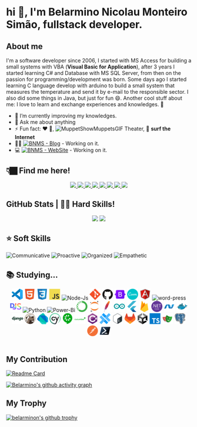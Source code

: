 # hi 👋, I'm Belarmino Nicolau Monteiro Simão, fullstack developer.
  
## About me

I'm a software developer since 2006, I started with MS Access for building a small systems with VBA (**Visual Basic for Application**), after 3 years I started learning C# and Database with MS SQL Server, from then on the passion for programming/development was born.
Some days ago I started learning C language develop with arduino to build a small system that measures the temperature and send it by e-mail to the responsible sector.
I also did some things in Java, but just for fun 😄. 
Another cool stuff about me: I love to learn and exchange experiences and knowledges. 📖

- 🌱 I’m currently improving my knowledges.
- 💬 Ask me about anything
- ⚡ Fun fact: ❤️ 🐶, ![MuppetShowMuppetsGIF](https://github.com/belarminon/belarminon/assets/35656300/a96f6963-c65b-4b8e-840f-a2e0650899b1)
 Theater, 🛜 **surf the Internet** 
- ✍🏼 [![BNMS - Blog](https://img.shields.io/static/v1?label=BNMS&message=Blog&color=2ea44f&style=for-the-badge)](https://bnms.com.br/blog) - Working on it.
- 💻 [![BNMS - WebSite](https://img.shields.io/static/v1?label=BNMS&message=WebSite&color=2ea44f&style=for-the-badge)](https://bnms.com.br) - Working on it.

## 👇🏿 Find me here!

<div align="center"> 
  <a href="https://github.com/belarminon/" target="_blank">
    <img src="https://img.shields.io/badge/-Github-000?style=for-the-badge&logo=Github&logoColor=white" target="_blank">
  </a>
  <a href="https://www.linkedin.com/in/belarmino-nicolau-monteiro-sim%C3%A3o-30117522/" target="_blank">
    <img src="https://img.shields.io/badge/-LinkedIn-blue?style=for-the-badge&logo=Linkedin&logoColor=white" target="_blank">
  </a>
  <a href="https://www.facebook.com/belarmino.simao/" target="_blank">
    <img src="https://img.shields.io/badge/Facebook-Follow-blue?style=for-the-badge&logo=facebook" target="_blank">
  </a>
  <a href="https://twitter.com/belarminonsimao/" target="_blank">
    <img src="https://img.shields.io/badge/-Twitter-1ca0f1?style=for-the-badge&labelColor=1ca0f1&logo=twitter&logoColor=white" target="_blank">
  </a>
  <a href="https://www.instagram.com/belarmino_nicolau/?hl=pt_BR/" target="_blank">
    <img src="https://img.shields.io/badge/-Instagram-purple?style=for-the-badge&logo=instagram&logoColor=white" target="_blank">
  </a>
  <a href="https://web.dio.me/users/belarmino_nicolau/" target="_blank">
    <img src="https://img.shields.io/badge/-Meu%20Perfil%20na%20DIO-30A3DC?style=for-the-badge" target="_blank">
  </a>
  <a href="https://www.youtube.com/watch?v=N-fioJiUmVg/" target="_blank">
    <img src="https://img.shields.io/badge/-YouTube-ff0000?style=for-the-badge&labelColor=ff0000&logo=youtube&logoColor=white" target="_blank">
  </a>
  <a href="https://api.whatsapp.com/send?phone=5512988450080/" target="_blank">
    <img src="https://img.shields.io/badge/-+5512988450080-000?style=for-the-badge&logo=whatsapp&logoColor=62b1d4&color:FFF" target="_blank">
  </a>
</div>

## GitHub Stats | 💪🏿 Hard Skills!

<p align="center">

  <img width="48%" src="https://github-readme-stats.vercel.app/api/?username=belarminon&show_icons=true&title_color=fff&icon_color=79ff97&text_color=9f9f9f&bg_color=151515">
  <img width="36.5%" src="https://github-readme-stats.vercel.app/api/top-langs/?username=belarminon&layout=compact&show_icons=true&title_color=fff&icon_color=79ff97&text_color=9f9f9f&bg_color=151515">

</p>


## ⭐ Soft Skills
![Communicative](https://img.shields.io/badge/Communicative-red?style=for-the-badge)
![Proactive](https://img.shields.io/badge/Proactive-blue?style=for-the-badge)
![Organized](https://img.shields.io/badge/Organized-red?style=for-the-badge)
![Empathetic](https://img.shields.io/badge/Empathetic-blue?style=for-the-badge)

## 📚 Studying...
<div align="center">
  <img alt="VS-Code" height="30" width="30"src="https://raw.githubusercontent.com/devicons/devicon/6910f0503efdd315c8f9b858234310c06e04d9c0/icons/vscode/vscode-original.svg">         
  <img alt="html5" height="30" width="30"src="https://raw.githubusercontent.com/devicons/devicon/6910f0503efdd315c8f9b858234310c06e04d9c0/icons/html5/html5-original.svg">   
  <img alt="CSS3" height="30" width="30"  src="https://raw.githubusercontent.com/devicons/devicon/master/icons/css3/css3-original.svg">   
  <img alt="Javascript" height="30" width="30" src="https://raw.githubusercontent.com/devicons/devicon/master/icons/javascript/javascript-original.svg">
  <img alt="Node-Js" height="30" width="30" src="https://pluspng.com/img-png/nodejs-png--400.png">
  <img alt="git"   height="30" width="30" src="https://raw.githubusercontent.com/devicons/devicon/6910f0503efdd315c8f9b858234310c06e04d9c0/icons/git/git-original.svg">
  <img alt="github"   height="30" width="30" src="https://raw.githubusercontent.com/devicons/devicon/6910f0503efdd315c8f9b858234310c06e04d9c0/icons/github/github-original.svg">
  <img alt="bootstrap" height="30" width="30" src="https://raw.githubusercontent.com/devicons/devicon/6910f0503efdd315c8f9b858234310c06e04d9c0/icons/bootstrap/bootstrap-original.svg">
  <img alt="Canvas" height="30" width="30" src="https://raw.githubusercontent.com/devicons/devicon/6910f0503efdd315c8f9b858234310c06e04d9c0/icons/canva/canva-original.svg">
  <img alt="angularjs" height="30" width="30" src="https://raw.githubusercontent.com/devicons/devicon/6910f0503efdd315c8f9b858234310c06e04d9c0/icons/angularjs/angularjs-original.svg">
  <img alt="word-press" height="30" width="30" src="https://www.tampapcwebdesign.com/wp-content/uploads/2015/07/wordpress-icon.png">
  <img alt="discordjs" height="30" width="30" src="https://raw.githubusercontent.com/devicons/devicon/6910f0503efdd315c8f9b858234310c06e04d9c0/icons/discordjs/discordjs-original.svg">
  <img alt="Python" height="30" width="30" src="https://cdn4.iconfinder.com/data/icons/logos-and-brands/512/267_Python_logo-512.png">
  <img alt="Power-Bi" height="30" width="30" src="https://www.tekenable.ie/wp-content/uploads/2019/09/PowerBI-Icon-Transparent.png">
  <img alt="Anaconda" height="30" width="30" src="https://raw.githubusercontent.com/devicons/devicon/6910f0503efdd315c8f9b858234310c06e04d9c0/icons/anaconda/anaconda-original.svg">
  <img alt="Jupyter" height="30" width="30" src="https://raw.githubusercontent.com/devicons/devicon/6910f0503efdd315c8f9b858234310c06e04d9c0/icons/jupyter/jupyter-original.svg">
  <img alt="Apache" height="30" width="30" src="https://raw.githubusercontent.com/devicons/devicon/6910f0503efdd315c8f9b858234310c06e04d9c0/icons/apache/apache-original.svg">
  <img alt="Arduino" height="30" width="30" src="https://raw.githubusercontent.com/devicons/devicon/6910f0503efdd315c8f9b858234310c06e04d9c0/icons/arduino/arduino-original.svg">

  <img alt="Arduino" height="30" width="30" src="https://raw.githubusercontent.com/devicons/devicon/6910f0503efdd315c8f9b858234310c06e04d9c0/icons/flutter/flutter-original.svg">
  <img alt="Arduino" height="30" width="30" src="https://raw.githubusercontent.com/devicons/devicon/6910f0503efdd315c8f9b858234310c06e04d9c0/icons/firebase/firebase-original.svg">
  <img alt="Arduino" height="30" width="30" src="https://raw.githubusercontent.com/devicons/devicon/6910f0503efdd315c8f9b858234310c06e04d9c0/icons/dotnetcore/dotnetcore-original.svg">
  <img alt="Arduino" height="30" width="30" src="https://raw.githubusercontent.com/devicons/devicon/6910f0503efdd315c8f9b858234310c06e04d9c0/icons/dot-net/dot-net-original.svg">
  <img alt="Arduino" height="30" width="30" src="https://raw.githubusercontent.com/devicons/devicon/6910f0503efdd315c8f9b858234310c06e04d9c0/icons/docker/docker-original.svg">
  <img alt="Arduino" height="30" width="30" src="https://raw.githubusercontent.com/devicons/devicon/6910f0503efdd315c8f9b858234310c06e04d9c0/icons/django/django-plain-wordmark.svg">
  <img alt="Arduino" height="30" width="30" src="https://raw.githubusercontent.com/devicons/devicon/6910f0503efdd315c8f9b858234310c06e04d9c0/icons/dbeaver/dbeaver-original.svg">
  <img alt="Arduino" height="30" width="30" src="https://raw.githubusercontent.com/devicons/devicon/6910f0503efdd315c8f9b858234310c06e04d9c0/icons/dart/dart-original.svg">
  <img alt="Arduino" height="30" width="30" src="https://raw.githubusercontent.com/devicons/devicon/6910f0503efdd315c8f9b858234310c06e04d9c0/icons/cypressio/cypressio-original.svg">
  <img alt="Arduino" height="30" width="30" src="https://raw.githubusercontent.com/devicons/devicon/6910f0503efdd315c8f9b858234310c06e04d9c0/icons/cucumber/cucumber-plain.svg">
  <img alt="Arduino" height="30" width="30" src="https://raw.githubusercontent.com/devicons/devicon/6910f0503efdd315c8f9b858234310c06e04d9c0/icons/cucumber/cucumber-plain-wordmark.svg">
  <img alt="CSharp" height="30" width="30" src="https://raw.githubusercontent.com/devicons/devicon/6910f0503efdd315c8f9b858234310c06e04d9c0/icons/csharp/csharp-original.svg">
  <img alt="Capacitor" height="30" width="30" src="https://raw.githubusercontent.com/devicons/devicon/6910f0503efdd315c8f9b858234310c06e04d9c0/icons/capacitor/capacitor-original.svg">
  <img alt="Bash" height="30" width="30" src="https://raw.githubusercontent.com/devicons/devicon/6910f0503efdd315c8f9b858234310c06e04d9c0/icons/bash/bash-original.svg">
  <img alt="GitLab" height="30" width="30" src="https://raw.githubusercontent.com/devicons/devicon/6910f0503efdd315c8f9b858234310c06e04d9c0/icons/gitlab/gitlab-original.svg">
  <img alt="GitLab" height="30" width="30" src="https://raw.githubusercontent.com/devicons/devicon/6910f0503efdd315c8f9b858234310c06e04d9c0/icons/unity/unity-original.svg">
  <img alt="GitLab" height="30" width="30" src="https://raw.githubusercontent.com/devicons/devicon/6910f0503efdd315c8f9b858234310c06e04d9c0/icons/typescript/typescript-original.svg">
  <img alt="GitLab" height="30" width="30" src="https://raw.githubusercontent.com/devicons/devicon/6910f0503efdd315c8f9b858234310c06e04d9c0/icons/playwright/playwright-original.svg">
  <img alt="GitLab" height="30" width="30" src="https://raw.githubusercontent.com/devicons/devicon/6910f0503efdd315c8f9b858234310c06e04d9c0/icons/postgresql/postgresql-original.svg">
  <img alt="GitLab" height="30" width="30" src="https://raw.githubusercontent.com/devicons/devicon/6910f0503efdd315c8f9b858234310c06e04d9c0/icons/postman/postman-original.svg">
  <img alt="GitLab" height="30" width="30" src="https://raw.githubusercontent.com/devicons/devicon/6910f0503efdd315c8f9b858234310c06e04d9c0/icons/powershell/powershell-original.svg">

  </div>
<br>

## My Contribution

[![Readme Card](https://github-readme-stats.vercel.app/api/pin/?username=belarminon&repo=dio-lab-open-source)](https://github.com/belarminon/github-readme-stats)

[![Belarmino's github activity graph](https://github-readme-activity-graph.vercel.app/graph?username=belarminon&bg_color=0d1117&color=6695b2&line=ffffff&point=ff0000&area=true&hide_border=true)](https://github.com/ashutosh00710/github-readme-activity-graph)

## My Trophy
[![belarminon's github trophy](https://github-profile-trophy.vercel.app/?username=belarminon&row=1)](https://github.com/ryo-ma/github-profile-trophy)


<!-- 



# Udemy Courses

Here is a link to my [Udemy profile](https://www.udemy.com/user/belarmino-nicolau/).

## Recommended Courses

### Course 1: [Python for Beginners](https://www.udemy.com/course/python-for-beginners/)
Learn Python from scratch with this comprehensive course.

### Course 2: [Advanced JavaScript](https://www.udemy.com/course/advanced-javascript/)
Master advanced JavaScript concepts and techniques.

### Course 3: [Data Science with R](https://www.udemy.com/course/data-science-with-r/)
A complete guide to data science using the R programming language.

## More Courses

You can find more courses on my [Udemy profile](https://www.udemy.com/user/john-doe/). -->

